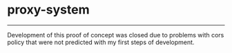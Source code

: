 # proxy-system
______________

Development of this proof of concept was closed due to problems with cors policy that were not predicted
with my first steps of development. 
